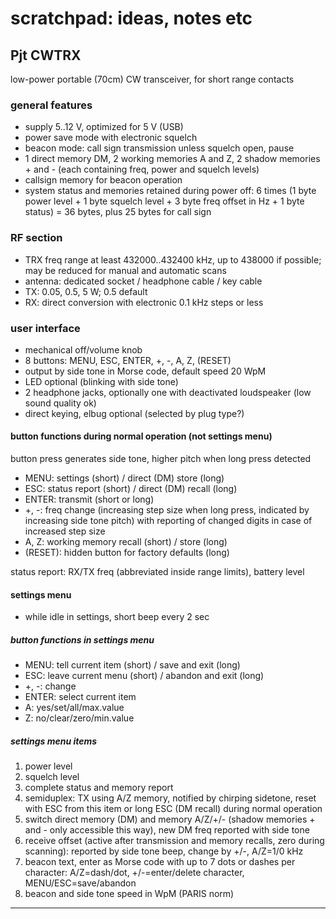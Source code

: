 # scratchpad: ideas, notes etc

## Pjt CWTRX

low-power portable (70cm) CW transceiver, for short range contacts

### general features

- supply 5..12 V, optimized for 5 V (USB)
- power save mode with electronic squelch
- beacon mode: call sign transmission unless squelch open, pause
- 1 direct memory DM, 2 working memories A and Z, 2 shadow memories + and - (each containing freq, power and squelch levels)
- callsign memory for beacon operation
- system status and memories retained during power off: 6 times (1 byte power level + 1 byte squelch level + 3 byte freq offset in Hz + 1 byte status) = 36 bytes, plus 25 bytes for call sign

### RF section

- TRX freq range at least 432000..432400 kHz, up to 438000 if possible; may be reduced for manual and automatic scans
- antenna: dedicated socket / headphone cable / key cable
- TX: 0.05, 0.5, 5 W; 0.5 default
- RX: direct conversion with electronic 0.1 kHz steps or less

### user interface

- mechanical off/volume knob
- 8 buttons: MENU, ESC, ENTER, +, -, A, Z, (RESET)
- output by side tone in Morse code, default speed 20 WpM
- LED optional (blinking with side tone)
- 2 headphone jacks, optionally one with deactivated loudspeaker (low sound quality ok)
- direct keying, elbug optional (selected by plug type?)

#### button functions during normal operation (not settings menu)

button press generates side tone, higher pitch when long press detected

- MENU: settings (short) / direct (DM) store (long)
- ESC: status report (short) / direct (DM) recall (long)
- ENTER: transmit (short or long)
- +, -: freq change (increasing step size when long press, indicated by increasing side tone pitch) with reporting of changed digits in case of increased step size
- A, Z: working memory recall (short) / store (long)
- (RESET): hidden button for factory defaults (long)

status report: RX/TX freq (abbreviated inside range limits), battery level

#### settings menu

- while idle in settings, short beep every 2 sec

##### button functions in settings menu

- MENU: tell current item (short) / save and exit (long)
- ESC: leave current menu (short) / abandon and exit (long)
- +, -: change
- ENTER: select current item
- A: yes/set/all/max.value
- Z: no/clear/zero/min.value

##### settings menu items

1. power level
2. squelch level
3. complete status and memory report
4. semiduplex: TX using A/Z memory, notified by chirping sidetone, reset with ESC from this item or long ESC (DM recall) during normal operation
5. switch direct memory (DM) and memory A/Z/+/- (shadow memories + and - only accessible this way), new DM freq reported with side tone
6. receive offset (active after transmission and memory recalls, zero during scanning): reported by side tone beep, change by +/-, A/Z=1/0 kHz
7. beacon text, enter as Morse code with up to 7 dots or dashes per character: A/Z=dash/dot, +/-=enter/delete character, MENU/ESC=save/abandon
8. beacon and side tone speed in WpM (PARIS norm)

---
